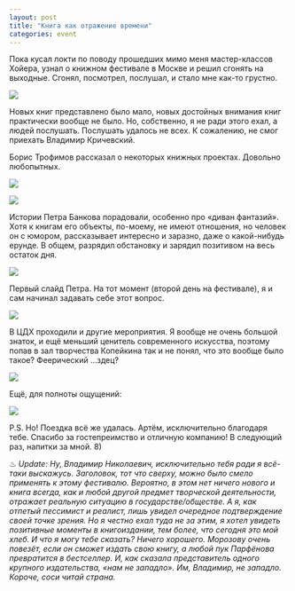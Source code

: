```yaml
---
layout: post
title: "Книга как отражение времени"
categories: event
---
```

Пока кусал локти по поводу прошедших мимо меня мастер-классов Хойера, узнал о книжном фестивале в Москве и решил сгонять на выходные. Сгонял, посмотрел, послушал, и стало мне как-то грустно.

![](https://pics.livejournal.com/quillcraft/pic/000e65p4)

Новых книг представлено было мало, новых достойных внимания книг практически вообще не было. Но, собственно, я не ради этого ехал, а людей послушать. Послушать удалось не всех. К сожалению, не смог приехать Владимир Кричевский.

Борис Трофимов рассказал о некоторых книжных проектах. Довольно любопытных.

![](https://pics.livejournal.com/quillcraft/pic/000echpe)

![](https://pics.livejournal.com/quillcraft/pic/000ed06k)

Истории Петра Банкова порадовали, особенно про «диван фантазий». Хотя к книгам его объекты, по-моему, не имеют отношения, но человек он с юмором, рассказывает интересно и заразно, даже о какой-нибудь ерунде. В общем, разрядил обстановку и зарядил позитивом на весь остаток дня.

![](https://pics.livejournal.com/quillcraft/pic/000e99fr)

Первый слайд Петра. На тот момент (второй день на фестивале), я и сам начинал задавать себе этот вопрос.

![](https://pics.livejournal.com/quillcraft/pic/000eae64)

В ЦДХ проходили и другие мероприятия. Я вообще не очень большой знаток, и ещё меньший ценитель современного искусства, поэтому попав в зал творчества Копейкина так и не понял, что это вообще было такое? Феерический …здец?

![](https://pics.livejournal.com/quillcraft/pic/000e7p40)

Ещё, для полноты ощущений:

![](https://pics.livejournal.com/quillcraft/pic/000e8gb3)

P.S. Но! Поездка всё же удалась. Артём, исключительно благодаря тебе. Спасибо за гостепреимство и отличную компанию! В следующий раз, напитки за мной. 8)

♨ *Update: Ну, Владимир Николаевич, исключительно тебя ради я всё-таки выскажусь. Заголовок, тот что сверху, можно было смело применять к этому фестивалю. Вероятно, в этом нет ничего нового и книга всегда, как и любой другой предмет творческой деятельности, отражает реальную ситуацию в государстве/обществе. А я, как отпетый пессимист и реалист, лишь увидел очередное подтверждение своей точке зрения. Но я честно ехал туда не за этим, я хотел увидеть позитивные моменты в книгоиздании, тем более, что сегодня это мой хлеб. И что я могу тебе сказать? Ничего хорошего. Морозову очень повезёт, если он сможет издать свою книгу, а любой пук Парфёнова превратится в бестселлер. И, как сказала представитель одного крупного издательства, «нам не западло». Им, Владимир, не западло. Короче, соси читай страна.*
